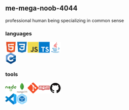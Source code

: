## me-mega-noob-4044

professional human being specializing in common sense

### languages

<div style="display: flex;">
  <img src="https://raw.githubusercontent.com/devicons/devicon/refs/heads/master/icons/html5/html5-original.svg" width="35" height="35" />
  <img src="https://raw.githubusercontent.com/devicons/devicon/refs/heads/master/icons/css3/css3-plain.svg" width="35" height="35" />
  <img src="https://raw.githubusercontent.com/devicons/devicon/refs/heads/master/icons/javascript/javascript-original.svg" width="35" height="35" />
  <img src="https://raw.githubusercontent.com/devicons/devicon/refs/heads/master/icons/typescript/typescript-original.svg" width="35" height="35" />
  <img src="https://raw.githubusercontent.com/devicons/devicon/refs/heads/master/icons/java/java-original.svg" width="35" height="35" />
</div>

<div style="display: flex;">
  <img src="https://github.com/devicons/devicon/raw/refs/heads/master/icons/cplusplus/cplusplus-original.svg" width="35" height="35" />
</div>

### tools

<div style="display: flex;">
  <img src="https://raw.githubusercontent.com/devicons/devicon/refs/heads/master/icons/nodejs/nodejs-plain-wordmark.svg" width="35" height="35" />
  <img src="https://raw.githubusercontent.com/devicons/devicon/refs/heads/master/icons/mongodb/mongodb-original-wordmark.svg" width="35" height="35" />
  <img src="https://raw.githubusercontent.com/devicons/devicon/refs/heads/master/icons/git/git-original.svg" width="35" height="35" />
  <img src="https://raw.githubusercontent.com/devicons/devicon/refs/heads/master/icons/npm/npm-original-wordmark.svg" width="35" height="35" />
  <img src="https://raw.githubusercontent.com/devicons/devicon/refs/heads/master/icons/github/github-original.svg" width="35" height="35" />
</div>

<div style="display: flex;">
  <img src="https://github.com/devicons/devicon/raw/refs/heads/master/icons/vscode/vscode-original.svg" width="35" height="35" />
  <img src="https://raw.githubusercontent.com/devicons/devicon/refs/heads/master/icons/webpack/webpack-original.svg" width="35" height="35 />
  <img src="https://github.com/devicons/devicon/raw/refs/heads/master/icons/electron/electron-original.svg" width="35" height="35" />
</div>
